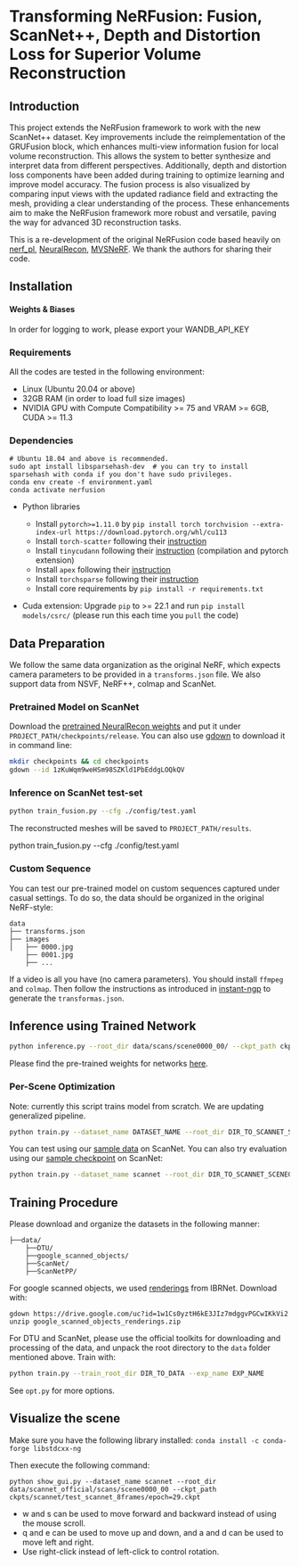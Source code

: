 # Transforming NeRFusion: Fusion, ScanNet++, Depth and Distortion Loss for Superior Volume Reconstruction

## Introduction

This project extends the NeRFusion framework to work with the new ScanNet++ dataset. Key improvements include the reimplementation of the GRUFusion block, which enhances multi-view information fusion for local volume reconstruction. This allows the system to better synthesize and interpret data from different perspectives. Additionally, depth and distortion loss components have been added during training to optimize learning and improve model accuracy. The fusion process is also visualized by comparing input views with the updated radiance field and extracting the mesh, providing a clear understanding of the process. These enhancements aim to make the NeRFusion framework more robust and versatile, paving the way for advanced 3D reconstruction tasks.

This is a re-development of the original NeRFusion code based heavily on [nerf_pl](https://github.com/kwea123/nerf_pl), [NeuralRecon](https://github.com/zju3dv/NeuralRecon), [MVSNeRF](https://github.com/apchenstu/mvsnerf). We thank the authors for sharing their code. 


## Installation

#### Weights & Biases
In order for logging to work, please export your WANDB_API_KEY 

### Requirements
All the codes are tested in the following environment:
* Linux (Ubuntu 20.04 or above)
* 32GB RAM (in order to load full size images)
* NVIDIA GPU with Compute Compatibility >= 75 and VRAM >= 6GB, CUDA >= 11.3

### Dependencies
```shell
# Ubuntu 18.04 and above is recommended.
sudo apt install libsparsehash-dev  # you can try to install sparsehash with conda if you don't have sudo privileges.
conda env create -f environment.yaml
conda activate nerfusion
```
<!-- Follow instructions in [torchsparse](https://github.com/mit-han-lab/torchsparse) to install torchsparse. -->

* Python libraries
    * Install `pytorch>=1.11.0` by `pip install torch torchvision --extra-index-url https://download.pytorch.org/whl/cu113`
    * Install `torch-scatter` following their [instruction](https://github.com/rusty1s/pytorch_scatter#installation)
    * Install `tinycudann` following their [instruction](https://github.com/NVlabs/tiny-cuda-nn#requirements) (compilation and pytorch extension)
    * Install `apex` following their [instruction](https://github.com/NVIDIA/apex#linux)
    * Install `torchsparse` following their [instruction](https://github.com/mit-han-lab/torchsparse#installation)
    * Install core requirements by `pip install -r requirements.txt`

* Cuda extension: Upgrade `pip` to >= 22.1 and run `pip install models/csrc/` (please run this each time you `pull` the code)

## Data Preparation
We follow the same data organization as the original NeRF, which expects camera parameters to be provided in a `transforms.json` file. We also support data from NSVF, NeRF++, colmap and ScanNet.

### Pretrained Model on ScanNet
Download the [pretrained NeuralRecon weights](https://drive.google.com/file/d/1zKuWqm9weHSm98SZKld1PbEddgLOQkQV/view?usp=sharing) and put it under 
`PROJECT_PATH/checkpoints/release`.
You can also use [gdown](https://github.com/wkentaro/gdown) to download it in command line:
```bash
mkdir checkpoints && cd checkpoints
gdown --id 1zKuWqm9weHSm98SZKld1PbEddgLOQkQV
```

### Inference on ScanNet test-set
```bash
python train_fusion.py --cfg ./config/test.yaml
```

The reconstructed meshes will be saved to `PROJECT_PATH/results`.

python train_fusion.py --cfg ./config/test.yaml

### Custom Sequence
You can test our pre-trained model on custom sequences captured under casual settings. To do so, the data should be organized in the original NeRF-style:

```
data
├── transforms.json
├── images
│   ├── 0000.jpg
    ├── 0001.jpg
    ├── ...
```

If a video is all you have (no camera parameters). You should install `ffmpeg` and `colmap`. Then follow the instructions as introduced in [instant-ngp](https://github.com/NVlabs/instant-ngp/blob/master/scripts/colmap2nerf.py) to generate the `transformas.json`.

## Inference using Trained Network
```bash
python inference.py --root_dir data/scans/scene0000_00/ --ckpt_path ckpts/scannet/test_scannet/epoch\=29.ckpt --dataset_name scannet
```
Please find the pre-trained weights for networks [here](https://drive.google.com/file/d/1YjwO1Q2CAn7tdnwVzDgL_iEH_m7cSiHW/view?usp=sharing).

### Per-Scene Optimization
Note: currently this script trains model from scratch. We are updating generalized pipeline.
```bash
python train.py --dataset_name DATASET_NAME --root_dir DIR_TO_SCANNET_SCENE --exp_name EXP_NAME
```

You can test using our [sample data](https://drive.google.com/file/d/1vy5whVQbMcyKTK5W0LJsTlDgCS7wGih7/view?usp=sharing) on ScanNet. You can also try evaluation using our [sample checkpoint](https://drive.google.com/file/d/1wHSPMSGhy1TVSWCYttz2JDNUTMTeI9w0/view?usp=sharing) on ScanNet:
```bash
python train.py --dataset_name scannet --root_dir DIR_TO_SCANNET_SCENE0000_01 --exp_name EXP_NAME --val_only --ckpt_path PATH_TO_SCANNET_SCENE0000_01_CKPT
```

## Training Procedure

Please download and organize the datasets in the following manner:
```
├──data/
    ├──DTU/
    ├──google_scanned_objects/
    ├──ScanNet/
    ├──ScanNetPP/
```

For google scanned objects, we used [renderings](https://drive.google.com/file/d/1w1Cs0yztH6kE3JIz7mdggvPGCwIKkVi2/view?usp=sharing) from IBRNet. Download with:

```
gdown https://drive.google.com/uc?id=1w1Cs0yztH6kE3JIz7mdggvPGCwIKkVi2
unzip google_scanned_objects_renderings.zip
```

For DTU and ScanNet, please use the official toolkits for downloading and processing of the data, and unpack the root directory to the `data` folder mentioned above. Train with:

```bash
python train.py --train_root_dir DIR_TO_DATA --exp_name EXP_NAME
```

See `opt.py` for more options.

## Visualize the scene 

Make sure you have the following library installed:
`conda install -c conda-forge libstdcxx-ng`

Then execute the following command:

`python show_gui.py --dataset_name scannet --root_dir data/scannet_official/scans/scene0000_00 --ckpt_path ckpts/scannet/test_scannet_8frames/epoch=29.ckpt`


* w and s can be used to move forward and backward instead of using the mouse scroll.
* q and e can be used to move up and down, and a and d can be used to move left and right.
* Use right-click instead of left-click to control rotation.